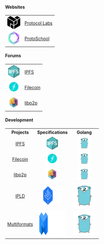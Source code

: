 #### Websites

<table boder=0>
<tr>
    <td><img src="./images/icons/logo_protocol_labs.svg" height="42" width="42"></td>
    <td><a href="https://protocol.ai">Protocol Labs</a></td>
</tr>
<tr>
    <td><img src="./images/icons/favicon_protoschool.png" height="42" width="42"></td>
    <td><a href="https://proto.school">ProtoSchool</a></td>
</tr>
</table>

#### Forums

<table boder=0>
<tr>
    <td><img src="./images/icons/ipfs.png" height="42" width="42"></td>
    <td><a href="https://discuss.ipfs.io/">IPFS</a></td>
</tr>
<tr>
    <td><img src="./images/icons/filecoin.png" height="42" width="42"></td>
    <td><a href="https://discuss.filecoin.io/">Filecoin</a></td>
</tr>
<tr>
    <td><img src="./images/icons/libp2p.jpeg" height="42" width="42"></td>
    <td><a href="https://discuss.libp2p.io/">libp2p</a></td>
</tr>
</table>


#### Development

<table boder=0 align="center">
<tr>
<th>Projects</th><th>Specifications</th><th>Golang</th>
</tr>
<tr align="center">
    <td><a href="https://github.com/ipfs">IPFS</a>
    </td>
    <td><a href="https://github.com/ipfs/specs">
        <img src="./images/icons/ipfs.png" height="42" width="42"></a>
    </td>
    <td><a href="https://github.com/ipfs/go-ipfs">
        <img src="./images/icons/gopher.png" height="42" width="42"></a>
    </td>
</tr>
<tr align="center">
    <td><a href="https://github.com/filecoin-project">Filecoin</a>
    </td>
    <td><a href="https://github.com/filecoin-project/specs">
        <img src="./images/icons/filecoin.png" height="42" width="42"></a>
    </td>
    <td><a href="https://github.com/filecoin-project/go-filecoin">
        <img src="./images/icons/gopher.png" height="42" width="42"></a>
    </td>
</tr>
<tr align="center">
    <td><a href="https://github.com/libp2p">libp2p</a>
    </td>
    <td><a href="https://github.com/libp2p/specs">
        <img src="./images/icons/libp2p.jpeg" height="42" width="42"></a>
    </td>
    <td><a href="https://github.com/libp2p/go-libp2p">
        <img src="./images/icons/gopher.png" height="42" width="42"></a>
    </td>
</tr>
<tr align="center">
    <td><a href="https://github.com/ipld">IPLD</a>
    </td>
    <td><a href="https://github.com/ipld/specs">
        <img src="./images/icons/logotype_IPLD.svg" height="62" width="62"></a>
    </td>
    <td><a href="https://github.com/ipld/go-ipld-prime">
        <img src="./images/icons/gopher.png" height="80" width="80"></a>
    </td>
</tr>
<tr align="center">
    <td><a href="https://github.com/multiformats">Multiformats</a>
    </td>
    <td><a href="https://github.com/multiformats">
        <img src="./images/icons/logotype_multi.svg" height="84" width="84"></a>
    </td>
    <td><a href="https://github.com/multiformats?language=go">
        <img src="./images/icons/gopher.png" height="74" width="74"></a>
    </td>
</tr>
</table>


